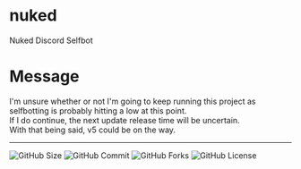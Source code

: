# nuked
Nuked Discord Selfbot

# Message
I'm unsure whether or not I'm going to keep running this project as selfbotting is probably hitting a low at this point.   
If I do continue, the next update release time will be uncertain.   
With that being said, v5 could be on the way.

---

![GitHub Size](https://img.shields.io/github/repo-size/coital/nuked?style=flat-square)
![GitHub Commit](https://img.shields.io/github/last-commit/coital/nuked?style=flat-square)
![GitHub Forks](https://img.shields.io/github/forks/coital/nuked?style=flat-square)
![GitHub License](https://img.shields.io/github/license/coital/nuked?style=flat-square)
